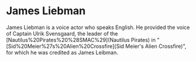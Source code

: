 # James Liebman

James Liebman is a voice actor who speaks English. He provided the voice of Captain Ulrik Svensgaard, the leader of the [Nautilus%20Pirates%20%28SMAC%29](Nautilus Pirates) in "[Sid%20Meier%27s%20Alien%20Crossfire](Sid Meier's Alien Crossfire)", for which he was credited as James Leibman.